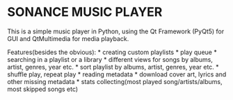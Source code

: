   # SONANCE MUSIC PLAYER

  This is a simple music player in Python, using the Qt Framework (PyQt5) for GUI and QtMultimedia for media playback.

  Features(besides the obvious):
    * creating custom playlists
    * play queue 
    * searching in a playlist or a library
    * different views for songs by albums, artist, genres, year etc.
    * sort playlist by albums, artist, genres, year etc.
    * shuffle play, repeat play
    * reading metadata
    * download cover art, lyrics and other missing metadata
    * stats collecting(most played song/artists/albums, most skipped songs etc)
